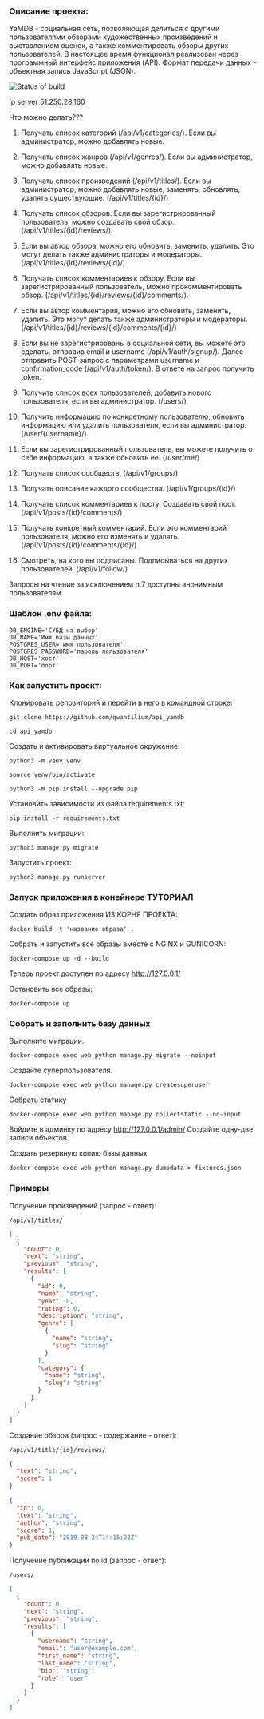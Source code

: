 ### Описание проекта:
YaMDB - социальная сеть, позволяющая делиться с другими пользователями обзорами художественных произведений и выставлением оценок, а также комментировать обзоры других пользователей.
В настоящее время функционал реализован через программный интерфейс приложения (API). Формат передачи данных - объектная запись JavaScript (JSON).


![Status of build](https://github.com/qwantilium/yamdb_final/actions/workflows/yamdb_workflow.yml/badge.svg?branch=master)

ip server 51.250.28.160

Что можно делать???
1. Получать список категорий (/api/v1/categories/). Если вы администратор, можно добавлять новые.
2. Получать список жанров (/api/v1/genres/). Если вы администратор, можно добавлять новые.
3. Получать список произведений (/api/v1/titles/). Если вы администратор, можно добавлять новые, заменять, обновлять, удалять существующие. (/api/v1/titles/{id}/)
4. Получать список обзоров. Если вы зарегистрированный пользователь, можно создавать свой обзор. (/api/v1/titles/{id}/reviews/).
5. Если вы автор обзора, можно его обновить, заменить, удалить. Это могут делать также администраторы и модераторы. (/api/v1/titles/{id}/reviews/{id}/)
6. Получать список комментариев к обзору. Если вы зарегистрированный пользователь, можно прокомментировать обзор. (/api/v1/titles/{id}/reviews/{id}/comments/).
7. Если вы автор комментария, можно его обновить, заменить, удалить. Это могут делать также администраторы и модераторы. (/api/v1/titles/{id}/reviews/{id}/comments/{id}/)
8. Если вы не зарегистрированы в социальной сети, вы можете это сделать, отправив email и username (/api/v1/auth/signup/). Далее отправить POST-запрос с параметрами username и confirmation_code (/api/v1/auth/token/). В ответе на запрос получить token.
9. Получить список всех пользователей, добавить нового пользователя, если вы администратор. (/users/)
10. Получить информацию по конкретному пользователю, обновить информацию или удалить пользователя, если вы администратор. (/user/{username}/)
11. Если вы зарегистрированный пользователь, вы можете получить о себе информацию, а также обновить ее. (/user/me/)


3. Получать список сообществ. (/api/v1/groups/)
4. Получать описание каждого сообщества. (/api/v1/groups/{id}/)
5. Получать список комментариев к посту. Создавать свой пост. (/api/v1/posts/{id}/comments/)
6. Получать конкретный комментарий. Если это комментарий пользователя, можно его изменять и удалять. (/api/v1/posts/{id}/comments/{id}/)
7. Смотреть, на кого вы подписаны. Подписываться на других пользователей. (/api/v1/follow/)

Запросы на чтение за исключением п.7 доступны анонимным пользователям.

### Шаблон .env файла:
```
DB_ENGINE='СУБД на выбор'
DB_NAME='Имя базы данных'
POSTGRES_USER='имя пользователя'
POSTGRES_PASSWORD='пароль пользователя'
DB_HOST='хост'
DB_PORT='порт'
```
### Как запустить проект:

Клонировать репозиторий и перейти в него в командной строке:

```
git clone https://github.com/qwantilium/api_yamdb
```

```
cd api_yamdb
```

Cоздать и активировать виртуальное окружение:

```
python3 -m venv venv
```

```
source venv/bin/activate
```

```
python3 -m pip install --upgrade pip
```

Установить зависимости из файла requirements.txt:

```
pip install -r requirements.txt
```

Выполнить миграции:

```
python3 manage.py migrate
```

Запустить проект:

```
python3 manage.py runserver
```
### Запуск приложения в конейнере ТУТОРИАЛ
Создать образ приложения ИЗ КОРНЯ ПРОЕКТА:
```
docker build -t 'название образа' .
```
Собрать и запустить все образы вместе с NGINX и GUNICORN:
```
docker-compose up -d --build
```
Теперь проект доступен по адресу http://127.0.0.1/

Остановить все образы:
```
docker-compose up
```

### Собрать и заполнить базу данных
Выполните миграции.
```
docker-compose exec web python manage.py migrate --noinput
```
Создайте суперпользователя.
```
docker-compose exec web python manage.py createsuperuser
```
Собрать статику
```
docker-compose exec web python manage.py collectstatic --no-input 
```
Войдите в админку по адресу http://127.0.0.1/admin/
Создайте одну-две записи объектов.

Создать резервную копию базы данных
```
docker-compose exec web python manage.py dumpdata > fixtures.json
```

### Примеры

Получение произведений (запрос - ответ):

```
/api/v1/titles/
```

```JSON
[
  {
    "count": 0,
    "next": "string",
    "previous": "string",
    "results": [
      {
        "id": 0,
        "name": "string",
        "year": 0,
        "rating": 0,
        "description": "string",
        "genre": [
          {
            "name": "string",
            "slug": "string"
          }
        ],
        "category": {
          "name": "string",
          "slug": "string"
        }
      }
    ]
  }
]
```

Создание обзора (запрос - содержание - ответ):

```
/api/v1/title/{id}/reviews/
```

```JSON
{
  "text": "string",
  "score": 1
}
```

```JSON
{
  "id": 0,
  "text": "string",
  "author": "string",
  "score": 1,
  "pub_date": "2019-08-24T14:15:22Z"
}
```

Получение публикации по id (запрос - ответ):

```
/users/
```

```JSON
[
  {
    "count": 0,
    "next": "string",
    "previous": "string",
    "results": [
      {
        "username": "string",
        "email": "user@example.com",
        "first_name": "string",
        "last_name": "string",
        "bio": "string",
        "role": "user"
      }
    ]
  }
]
